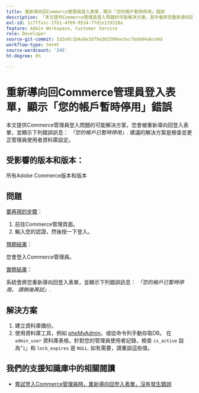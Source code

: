```yaml
---
title: 重新導向回Commerce管理員登入表單，顯示「您的帳戶暫時停用」錯誤
description: 「本文提供Commerce管理員登入問題的可能解決方案，其中會將您重新導向回登入表單，並顯示下列錯誤訊息： *「您的帳戶已暫時停用」*。 建議的解決方案是檢查並更正管理員使用者資料庫設定。'
exl-id: 1c7ffa1c-1fb1-4f69-9534-77d1e119318a
feature: Admin Workspace, Customer Service
role: Developer
source-git-commit: 1d2e0c1b4a8e3d79a362500ee3ec7bde84a6ce0d
workflow-type: tm+mt
source-wordcount: '245'
ht-degree: 0%

---
```


# 重新導向回Commerce管理員登入表單，顯示「您的帳戶暫時停用」錯誤

本文提供Commerce管理員登入問題的可能解決方案，您會被重新導向回登入表單，並顯示下列錯誤訊息： *「您的帳戶已暫時停用」*. 建議的解決方案是檢查並更正管理員使用者資料庫設定。

## 受影響的版本和版本：

所有Adobe Commerce版本和版本

## 問題

<u>要再現的步驟</u>：

1. 前往Commerce管理頁面。
1. 輸入您的認證，然後按一下登入。

<u>預期結果</u>：

您會登入Commerce管理員。

<u>實際結果</u>：

系統會將您重新導向回登入表單，並顯示下列錯誤訊息： *「您的帳戶已暫時停用。 請稍後再試」*.

## 解決方案

1. 建立資料庫備份。
1. 使用資料庫工具，例如 [phpMyAdmin](https://devdocs.magento.com/guides/v2.2/install-gde/prereq/optional.html#install-optional-phpmyadmin)，或從命令列手動存取DB。 在 `admin_user` 資料庫表格，針對您的管理員使用者記錄，檢查 `is_active` 設為&quot;`1`」和 `lock_expires` 是 `NULL`. 如有需要，請重設這些值。

## 我們的支援知識庫中的相關閱讀

* [嘗試登入Commerce管理員時，重新導向回登入表單，沒有發生錯誤](/help/troubleshooting/miscellaneous/login-redirect-when-trying-to-login-to-magento-admin.md)
